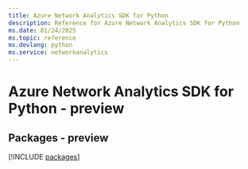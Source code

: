 ```yaml
---
title: Azure Network Analytics SDK for Python
description: Reference for Azure Network Analytics SDK for Python
ms.date: 01/24/2025
ms.topic: reference
ms.devlang: python
ms.service: networkanalytics
---
```

# Azure Network Analytics SDK for Python - preview
## Packages - preview
[!INCLUDE [packages](network-analytics-index.md)]